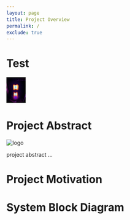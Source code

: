 ```yaml
---
layout: page
title: Project Overview
permalink: /
exclude: true
---
```


# Test

<div style="text-align: left">
  <img src="./assets/img/IMG_1737.jpg" alt="im" width="50" />
</div>

# Project Abstract


<div style="text-align: left">
  <img src="./assets/img/Logo.png" alt="logo" width="100" />
</div>

project abstract ...


# Project Motivation

# System Block Diagram
